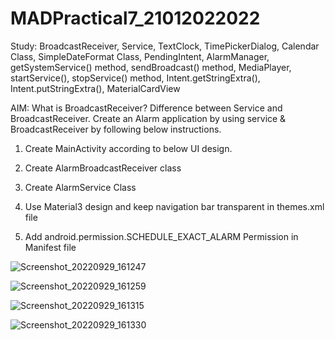 # MADPractical7_21012022022

Study: BroadcastReceiver, Service, TextClock, TimePickerDialog, Calendar Class, SimpleDateFormat Class, PendingIntent, AlarmManager, getSystemService() method, sendBroadcast() method, MediaPlayer, startService(), stopService() method, Intent.getStringExtra(), Intent.putStringExtra(), MaterialCardView

AIM: What is BroadcastReceiver? Difference between Service and BroadcastReceiver. Create an Alarm application by using service & BroadcastReceiver by following below instructions.

1. Create MainActivity according to below UI design.

2. Create AlarmBroadcastReceiver class

3. Create AlarmService Class

4. Use Material3 design and keep navigation bar transparent in themes.xml file

5. Add android.permission.SCHEDULE_EXACT_ALARM Permission in Manifest file


![Screenshot_20220929_161247](https://user-images.githubusercontent.com/110646988/194585531-e350ea60-8f70-41f1-ae98-c9fa4752c41c.png)


![Screenshot_20220929_161259](https://user-images.githubusercontent.com/110646988/194585542-a76cc5ed-b1db-405b-a0ce-fa5a3ce5ff73.png)


![Screenshot_20220929_161315](https://user-images.githubusercontent.com/110646988/194585558-8a114840-65c7-4fba-b435-94493fc07936.png)


![Screenshot_20220929_161330](https://user-images.githubusercontent.com/110646988/194585582-be4a8f3c-1e66-4d64-a001-3f9754a1906e.png)
